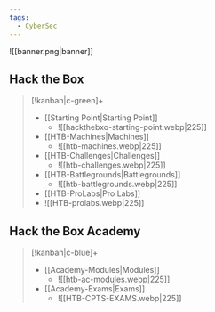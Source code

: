 ```yaml
---
tags:
  - CyberSec
---
```


![[banner.png|banner]]

## Hack the Box
> [!kanban|c-green]+
> - [[Starting Point|Starting Point]]
> 	- ![[hackthebxo-starting-point.webp|225]]
> - [[HTB-Machines|Machines]]
> 	- ![[htb-machines.webp|225]]
> - [[HTB-Challenges|Challenges]]
> 	- ![[htb-challenges.webp|225]]
> - [[HTB-Battlegrounds|Battlegrounds]]
> 	- ![[htb-battlegrounds.webp|225]]
>  - [[HTB-ProLabs|Pro Labs]]
> 	- ![[HTB-prolabs.webp|225]]
## Hack the Box Academy
> [!kanban|c-blue]+
> - [[Academy-Modules|Modules]]
> 	- ![[htb-ac-modules.webp|225]]
> - [[Academy-Exams|Exams]]
> 	- ![[HTB-CPTS-EXAMS.webp|225]]